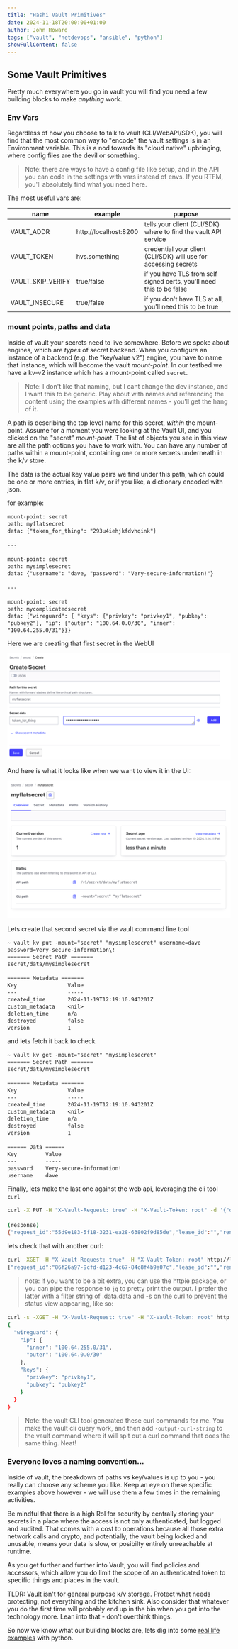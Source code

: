 ```yaml
---
title: "Hashi Vault Primitives"
date: 2024-11-18T20:00:00+01:00
author: John Howard
tags: ["vault", "netdevops", "ansible", "python"]
showFullContent: false
---
```


## Some Vault Primitives

Pretty much everywhere you go in vault you will find you need a few building blocks to make _anything_ work.

### Env Vars

Regardless of how you choose to talk to vault (CLI/WebAPI/SDK), you will find that the most common way to "encode" the vault settings is in an Environment variable. This is a nod towards its "cloud native" upbringing, where config files are the devil or something.

> Note: there are ways to have a config file like setup, and in the API you can code in the settings with vars instead of envs. If you RTFM, you'll absolutely find what you need here.

The most useful vars are: 

| name | example | purpose | 
| --- | --- | --- |
| VAULT_ADDR | http://localhost:8200 | tells your client (CLI/SDK) where to find the vault API service |
| VAULT_TOKEN | hvs.something | credential your client (CLI/SDK) will use for accessing secrets |
| VAULT_SKIP_VERIFY | true/false | if you have TLS from self signed certs, you'll need this to be false |
| VAULT_INSECURE | true/false | if you don't have TLS at all, you'll need this to be true |

### mount points, paths and data

Inside of vault your secrets need to live somewhere. Before we spoke about engines, which are _types_ of secret backend. When you configure an instance of a backend (e.g. the "key/value v2") engine, you have to name that instance, which will become the vault _mount-point_. In our testbed we have a kv-v2 instance which has a mount-point called `secret`.

> Note: I don't like that naming, but I cant change the dev instance, and I want this to be generic. Play about with names and referencing the content using the examples with different names - you'll get the hang of it.

A path is describing the top level name for this secret, _within_ the mount-point. Assume for a moment you were looking at the Vault UI, and you clicked on the "secret" _mount-point_. The list of objects you see in this view are all the path options you have to work with. You can have any number of paths within a mount-point, containing one or more secrets underneath in the k/v store.

The data is the actual key value pairs we find under this path, which could be one or more entries, in flat k/v, or if you like, a dictionary encoded with json.

for example: 

```
mount-point: secret
path: myflatsecret
data: {"token_for_thing": "293u4iehjkfdvhqink"}

--- 

mount-point: secret
path: mysimplesecret
data: {"username": "dave, "password": "Very-secure-information!"}

---

mount-point: secret
path: mycomplicatedsecret
data: {"wireguard": { "keys": {"privkey": "privkey1", "pubkey": "pubkey2"}, "ip": {"outer": "100.64.0.0/30", "inner": "100.64.255.0/31"}}}
```

Here we are creating that first secret in the WebUI

![ui-create-myflatsecret](ui-create-myflatsecret.png)

And here is what it looks like when we want to view it in the UI:

![ui-create-myflatsecret](ui-view-myflatsecret.png)

Lets create that second secret via the vault command line tool

```
~ vault kv put -mount="secret" "mysimplesecret" username=dave password=Very-secure-information\!
======= Secret Path =======
secret/data/mysimplesecret

======= Metadata =======
Key                Value
---                -----
created_time       2024-11-19T12:19:10.943201Z
custom_metadata    <nil>
deletion_time      n/a
destroyed          false
version            1
```

and lets fetch it back to check

```
~ vault kv get -mount="secret" "mysimplesecret"
======= Secret Path =======
secret/data/mysimplesecret

======= Metadata =======
Key                Value
---                -----
created_time       2024-11-19T12:19:10.943201Z
custom_metadata    <nil>
deletion_time      n/a
destroyed          false
version            1

====== Data ======
Key         Value
---         -----
password    Very-secure-information!
username    dave
```

Finally, lets make the last one against the web api, leveraging the cli tool `curl`

```bash
curl -X PUT -H "X-Vault-Request: true" -H "X-Vault-Token: root" -d '{"data":{"wireguard": { "keys": {"privkey": "privkey1", "pubkey": "pubkey2"}, "ip": {"outer": "100.64.0.0/30", "inner": "100.64.255.0/31"}}},"options":{}}' http://localhost:8200/v1/secret/data/mycomplicatedsecret

(response)
{"request_id":"55d9e183-5f18-3231-ea28-63802f9d85de","lease_id":"","renewable":false,"lease_duration":0,"data":{"created_time":"2024-11-19T12:25:17.82545Z","custom_metadata":null,"deletion_time":"","destroyed":false,"version":1},"wrap_info":null,"warnings":null,"auth":null,"mount_type":"kv"}
```

lets check that with another curl:

```bash
curl -XGET -H "X-Vault-Request: true" -H "X-Vault-Token: root" http://localhost:8200/v1/secret/data/mycomplicatedsecret
{"request_id":"86f26a97-9cfd-d123-4c67-84c8f4b9a07c","lease_id":"","renewable":false,"lease_duration":0,"data":{"data":{"wireguard":{"ip":{"inner":"100.64.255.0/31","outer":"100.64.0.0/30"},"keys":{"privkey":"privkey1","pubkey":"pubkey2"}}},"metadata":{"created_time":"2024-11-19T12:25:17.82545Z","custom_metadata":null,"deletion_time":"","destroyed":false,"version":1}},"wrap_info":null,"warnings":null,"auth":null,"mount_type":"kv"}
```

> note: if you want to be a bit extra, you can use the httpie package, or you can pipe the response to `jq` to pretty print the output. I prefer the latter with a filter string of .data.data and -s on the curl to prevent the status view appearing, like so:

```bash
curl -s -XGET -H "X-Vault-Request: true" -H "X-Vault-Token: root" http://localhost:8200/v1/secret/data/mycomplicatedsecret | jq .data.data
{
  "wireguard": {
    "ip": {
      "inner": "100.64.255.0/31",
      "outer": "100.64.0.0/30"
    },
    "keys": {
      "privkey": "privkey1",
      "pubkey": "pubkey2"
    }
  }
}
```

> Note: the vault CLI tool generated these curl commands for me. You make the vault cli query work, and then add `-output-curl-string` to the vault command where it will spit out a curl command that does the same thing. Neat!

### Everyone loves a naming convention...

Inside of vault, the breakdown of paths vs key/values is up to you - you really can choose any scheme you like. Keep an eye on these specific examples above however - we will use them a few times in the remaining activities.

Be mindful that there is a high RoI for security by centrally storing your secrets in a place where the access is not only authenticated, but logged and audited. That comes with a cost to operations because all those extra network calls and crypto, and potentially, the vault being locked and unusable, means your data is slow, or posibilty entirely unreachable at runtime. 

As you get further and further into Vault, you will find policies and accessors, which allow you do limit the scope of an authenticated token to specific things and places in the vault.

TLDR: Vault isn't for general purpose k/v storage. Protect what needs protecting, not everything and the kitchen sink. Also consider that whatever you do the first time will probably end up in the bin when you get into the technology more. Lean into that - don't overthink things.

So now we know what our building blocks are, lets dig into some [real life examples](/posts/making-use-of-vault-python/) with python. 
